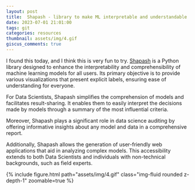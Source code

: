 ```yaml
---
layout: post
title:  Shapash - library to make ML interpretable and understandable
date: 2023-07-01 21:01:00
tags: git
categories: resources
thumbnail: assets/img/4.gif
giscus_comments: true
---
```

I found this today, and I think this is very fun to try. [Shapash](https://github.com/MAIF/shapash) is a Python library designed to enhance the interpretability and comprehensibility of machine learning models for all users. Its primary objective is to provide various visualizations that present explicit labels, ensuring ease of understanding for everyone.

For Data Scientists, Shapash simplifies the comprehension of models and facilitates result-sharing. It enables them to easily interpret the decisions made by models through a summary of the most influential criteria.

Moreover, Shapash plays a significant role in data science auditing by offering informative insights about any model and data in a comprehensive report.

Additionally, Shapash allows the generation of user-friendly web applications that aid in analyzing complex models. This accessibility extends to both Data Scientists and individuals with non-technical backgrounds, such as field experts.

<div class="row mt-3">
    <div class="col-sm mt-3 mt-md-0">
        {% include figure.html path="assets/img/4.gif" class="img-fluid rounded z-depth-1" zoomable=true %}
    </div>
</div>
